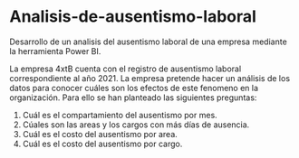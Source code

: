 # Analisis-de-ausentismo-laboral
Desarrollo de un analisis del ausentismo laboral de una empresa mediante la herramienta Power BI.

La empresa 4xtB cuenta con el registro de ausentismo laboral correspondiente al año 2021. 
La empresa pretende hacer un análisis de los datos para conocer cuáles son los efectos de
este fenomeno en la organización.
Para ello se han planteado las siguientes preguntas:

1. Cuál es el compartamiento del ausentismo por mes.
2. Cúales son las areas y los cargos con más días de ausencia. 
3. Cuál es el costo del ausentismo por area. 
4. Cuál es el costo del ausentismo por cargo. 
